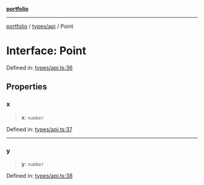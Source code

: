 [**portfolio**](../../../README.md)

***

[portfolio](../../../modules.md) / [types/api](../README.md) / Point

# Interface: Point

Defined in: [types/api.ts:36](https://github.com/tnorlund/Portfolio/blob/74d7ee6d27d7124b2fe10464bcc53775b68441cf/portfolio/types/api.ts#L36)

## Properties

### x

> **x**: `number`

Defined in: [types/api.ts:37](https://github.com/tnorlund/Portfolio/blob/74d7ee6d27d7124b2fe10464bcc53775b68441cf/portfolio/types/api.ts#L37)

***

### y

> **y**: `number`

Defined in: [types/api.ts:38](https://github.com/tnorlund/Portfolio/blob/74d7ee6d27d7124b2fe10464bcc53775b68441cf/portfolio/types/api.ts#L38)
